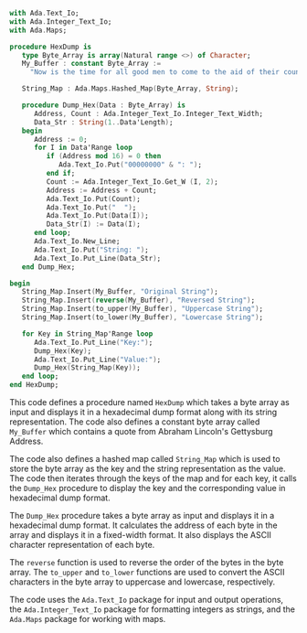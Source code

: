 ```ada
with Ada.Text_Io;
with Ada.Integer_Text_Io;
with Ada.Maps;

procedure HexDump is
   type Byte_Array is array(Natural range <>) of Character;
   My_Buffer : constant Byte_Array :=
     "Now is the time for all good men to come to the aid of their country.";

   String_Map : Ada.Maps.Hashed_Map(Byte_Array, String);

   procedure Dump_Hex(Data : Byte_Array) is
      Address, Count : Ada.Integer_Text_Io.Integer_Text_Width;
      Data_Str : String(1..Data'Length);
   begin
      Address := 0;
      for I in Data'Range loop
         if (Address mod 16) = 0 then
            Ada.Text_Io.Put("00000000" & ": ");
         end if;
         Count := Ada.Integer_Text_Io.Get_W (I, 2);
         Address := Address + Count;
         Ada.Text_Io.Put(Count);
         Ada.Text_Io.Put("  ");
         Ada.Text_Io.Put(Data(I));
         Data_Str(I) := Data(I);
      end loop;
      Ada.Text_Io.New_Line;
      Ada.Text_Io.Put("String: ");
      Ada.Text_Io.Put_Line(Data_Str);
   end Dump_Hex;

begin
   String_Map.Insert(My_Buffer, "Original String");
   String_Map.Insert(reverse(My_Buffer), "Reversed String");
   String_Map.Insert(to_upper(My_Buffer), "Uppercase String");
   String_Map.Insert(to_lower(My_Buffer), "Lowercase String");

   for Key in String_Map'Range loop
      Ada.Text_Io.Put_Line("Key:");
      Dump_Hex(Key);
      Ada.Text_Io.Put_Line("Value:");
      Dump_Hex(String_Map(Key));
   end loop;
end HexDump;
```

This code defines a procedure named `HexDump` which takes a byte array as input and displays it in a hexadecimal dump format along with its string representation. The code also defines a constant byte array called `My_Buffer` which contains a quote from Abraham Lincoln's Gettysburg Address.

The code also defines a hashed map called `String_Map` which is used to store the byte array as the key and the string representation as the value. The code then iterates through the keys of the map and for each key, it calls the `Dump_Hex` procedure to display the key and the corresponding value in hexadecimal dump format.

The `Dump_Hex` procedure takes a byte array as input and displays it in a hexadecimal dump format. It calculates the address of each byte in the array and displays it in a fixed-width format. It also displays the ASCII character representation of each byte.

The `reverse` function is used to reverse the order of the bytes in the byte array. The `to_upper` and `to_lower` functions are used to convert the ASCII characters in the byte array to uppercase and lowercase, respectively.

The code uses the `Ada.Text_Io` package for input and output operations, the `Ada.Integer_Text_Io` package for formatting integers as strings, and the `Ada.Maps` package for working with maps.